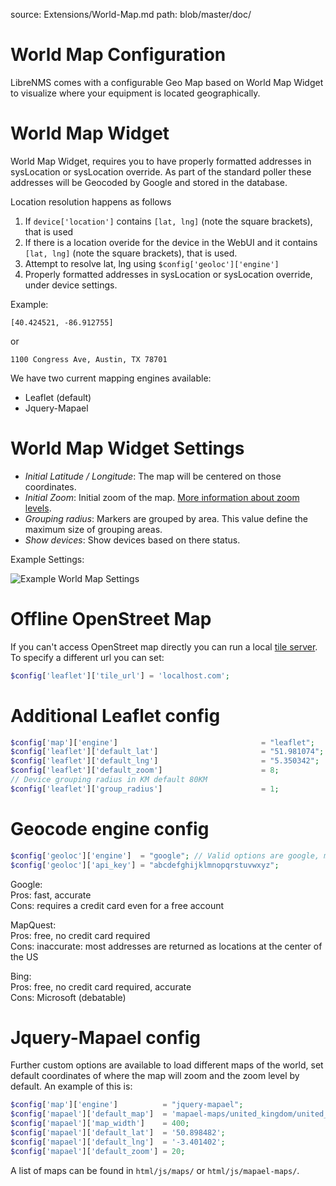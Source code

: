 source: Extensions/World-Map.md
path: blob/master/doc/

# World Map Configuration

LibreNMS comes with a configurable Geo Map based on World Map Widget
to visualize where your equipment is located geographically.

# World Map Widget

World Map Widget, requires you to have properly formatted addresses in
sysLocation or sysLocation override. As part of the standard poller
these addresses will be Geocoded by Google and stored in the database.

Location resolution happens as follows

1. If `device['location']` contains `[lat, lng]` (note the square
   brackets), that is used
1. If there is a location overide for the device in the WebUI and it
   contains `[lat, lng]` (note the square brackets), that is used.
1. Attempt to resolve lat, lng using `$config['geoloc']['engine']`
1. Properly formatted addresses in sysLocation or sysLocation
   override, under device settings.

Example:

```
[40.424521, -86.912755]
```

or

```
1100 Congress Ave, Austin, TX 78701
```

We have two current mapping engines available:

- Leaflet (default)
- Jquery-Mapael

# World Map Widget Settings

- *Initial Latitude / Longitude*: The map will be centered on those
  coordinates.
- *Initial Zoom*: Initial zoom of the map. [More information about
  zoom levels](https://wiki.openstreetmap.org/wiki/Zoom_levels).
- *Grouping radius*: Markers are grouped by area. This value define
  the maximum size of grouping areas.
- *Show devices*: Show devices based on there status.

Example Settings:

![Example World Map Settings](/img/world-map-widget-settings.png)

# Offline OpenStreet Map

If you can't access OpenStreet map directly you can run a local [tile
server](http://wiki.openstreetmap.org/wiki/Tile_servers). To specify a
different url you can set:

```php
$config['leaflet']['tile_url'] = 'localhost.com';
```

# Additional Leaflet config

```php
$config['map']['engine']                                = "leaflet";
$config['leaflet']['default_lat']                       = "51.981074";
$config['leaflet']['default_lng']                       = "5.350342";
$config['leaflet']['default_zoom']                      = 8;
// Device grouping radius in KM default 80KM
$config['leaflet']['group_radius']                      = 1;
```

# Geocode engine config

```php
$config['geoloc']['engine']  = "google"; // Valid options are google, mapquest or bing
$config['geoloc']['api_key'] = "abcdefghijklmnopqrstuvwxyz";
```

Google:  
Pros: fast, accurate  
Cons: requires a credit card even for a free account

MapQuest:  
Pros: free, no credit card required  
Cons: inaccurate: most addresses are returned as locations at the center of the US

Bing:  
Pros: free, no credit card required, accurate  
Cons: Microsoft (debatable)

# Jquery-Mapael config

Further custom options are available to load different maps of the
world, set default coordinates of where the map will zoom and the zoom
level by default. An example of this is:

```php
$config['map']['engine']          = "jquery-mapael";
$config['mapael']['default_map']  = 'mapael-maps/united_kingdom/united_kingdom.js';
$config['mapael']['map_width']    = 400;
$config['mapael']['default_lat']  = '50.898482';
$config['mapael']['default_lng']  = '-3.401402';
$config['mapael']['default_zoom'] = 20;
```

A list of maps can be found in ```html/js/maps/``` or ```html/js/mapael-maps/```.
